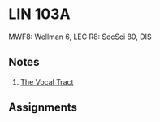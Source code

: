 # LIN 103A
MWF8: Wellman 6, LEC
R8: SocSci 80, DIS
## Notes
1. [The Vocal Tract](../notes/vocal-tract.md)
## Assignments
